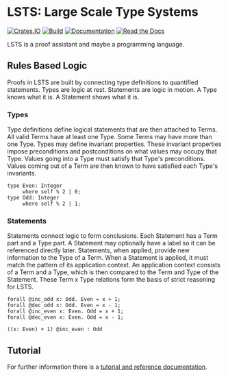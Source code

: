 # LSTS: Large Scale Type Systems

[![Crates.IO](https://img.shields.io/crates/v/LSTS.svg)](https://crates.rs/crates/LSTS)
[![Build](https://github.com/andrew-johnson-4/LSTS/workflows/Build/badge.svg)](https://github.com/andrew-johnson-4/LSTS)
[![Documentation](https://img.shields.io/badge/api-rustdoc-blue.svg)](https://docs.rs/lsts/latest/lsts/)
[![Read the Docs](https://img.shields.io/badge/book-reference-blue)](https://andrew-johnson-4.github.io/lsts-tutorial/)

LSTS is a proof assistant and maybe a programming language.

## Rules Based Logic

Proofs in LSTS are built by connecting type definitions to quantified statements. Types are logic at rest. Statements are logic in motion. A Type knows what it is. A Statement shows what it is.

### Types

Type definitions define logical statements that are then attached to Terms. All valid Terms have at least one Type. Some Terms may have more than one Type. Types may define invariant properties. These invariant properties impose preconditions and postconditions on what values may occupy that Type. Values going into a Type must satisfy that Type's preconditions. Values coming out of a Term are then known to have satisfied each Type's invariants.

```lsts
type Even: Integer
     where self % 2 | 0;
type Odd: Integer
     where self % 2 | 1;
```

### Statements
Statements connect logic to form conclusions. Each Statement has a Term part and a Type part. A Statement may optionally have a label so it can be referenced directly later. Statements, when applied, provide new information to the Type of a Term. When a Statement is applied, it must match the pattern of its application context. An application context consists of a Term and a Type, which is then compared to the Term and Type of the Statement. These Term x Type relations form the basis of strict reasoning for LSTS.

```lsts
forall @inc_odd x: Odd. Even = x + 1;
forall @dec_odd x: Odd. Even = x - 1;
forall @inc_even x: Even. Odd = x + 1;
forall @dec_even x: Even. Odd = x - 1;

((x: Even) + 1) @inc_even : Odd
```
    
## Tutorial

For further information there is a [tutorial and reference documentation](https://andrew-johnson-4.github.io/lsts-tutorial/).
